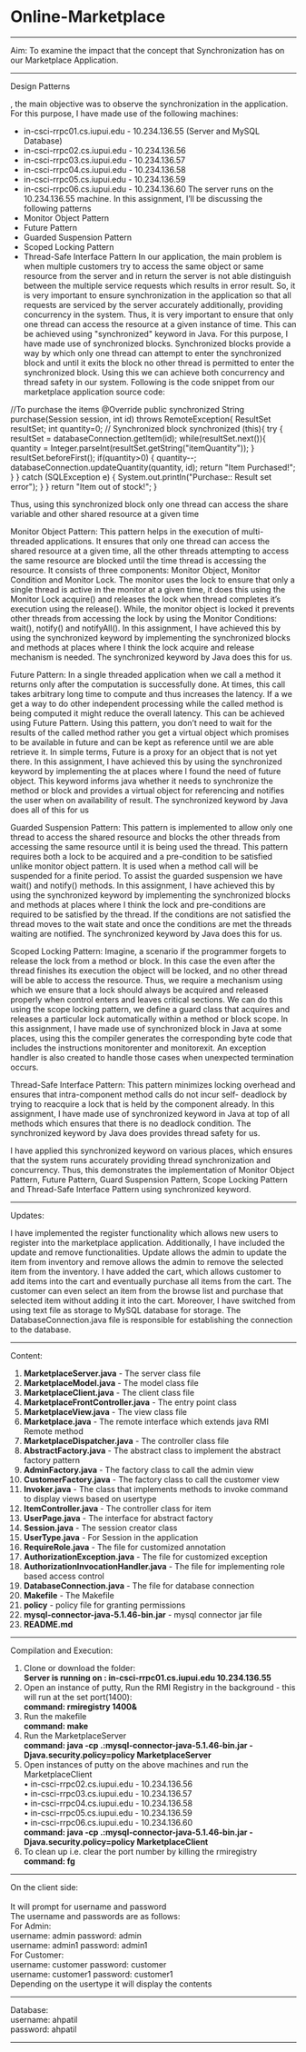 # Online-Marketplace





----------------------------------------------------
Aim:
To examine the impact that the concept that Synchronization has on our Marketplace Application.

----------------------------------------------------
Design Patterns

, the main objective was to observe the synchronization in the application. For this purpose, I have made use of the following machines:
-	in-csci-rrpc01.cs.iupui.edu - 10.234.136.55 (Server and MySQL Database)
-	in-csci-rrpc02.cs.iupui.edu - 10.234.136.56
-	in-csci-rrpc03.cs.iupui.edu - 10.234.136.57
-	in-csci-rrpc04.cs.iupui.edu - 10.234.136.58
-	in-csci-rrpc05.cs.iupui.edu - 10.234.136.59
-	in-csci-rrpc06.cs.iupui.edu - 10.234.136.60
The server runs on the 10.234.136.55 machine.
In this assignment, I’ll be discussing the following patterns
-	Monitor Object Pattern
-	Future Pattern
-	Guarded Suspension Pattern
-	Scoped Locking Pattern
-	Thread-Safe Interface Pattern
In our application, the main problem is when multiple customers try to access the same object or same resource from the server and in return the server is not able distinguish between the multiple service requests which results in error result. So, it is very important to ensure synchronization in the application so that all requests are serviced by the server accurately additionally, providing concurrency in the system. Thus, it is very important to ensure that only one thread can access the resource at a given instance of time. 
This can be achieved using "synchronized" keyword in Java. For this purpose, I have made use of synchronized blocks. Synchronized blocks provide a way by which only one thread can attempt to enter the synchronized block and until it exits the block no other thread is permitted to enter the synchronized block. Using this we can achieve both concurrency and thread safety in our system. Following is the code snippet from our marketplace application source code:

//To purchase the items
@Override
public synchronized String purchase(Session session, int id) throws 
RemoteException{
   ResultSet resultSet;
   int quantity=0;
   // Synchronized block
   synchronized (this){
           try {
               resultSet = databaseConnection.getItem(id);
           while(resultSet.next()){
               quantity = Integer.parseInt(resultSet.getString("itemQuantity"));
               }
           resultSet.beforeFirst();
           if(quantity>0) {
               quantity--;
               databaseConnection.updateQuantity(quantity, id);
               return "Item Purchased!";
               }
           } catch (SQLException e) {
               System.out.println("Purchase:: Result set error");
           }
       }
       return "Item out of stock!";
}

Thus, using this synchronized block only one thread can access the share variable and other shared resource at a given time

Monitor Object Pattern: This pattern helps in the execution of multi-threaded applications. It ensures that only one thread can access the shared resource at a given time, all the other threads attempting to access the same resource are blocked until the time thread is accessing the resource. It consists of three components: Monitor Object, Monitor Condition and Monitor Lock. The monitor uses the lock to ensure that only a single thread is active in the monitor at a given time, it does this using the Monitor Lock acquire() and releases the lock when thread completes it’s execution using the release(). While, the monitor object is locked it prevents other threads from accessing the lock by using the Monitor Conditions: wait(), notify() and notifyAll(). 
In this assignment, I have achieved this by using the synchronized keyword by implementing the synchronized blocks and methods at places where I think the lock acquire and release mechanism is needed. The synchronized keyword by Java does this for us.

Future Pattern: In a single threaded application when we call a method it returns only after the computation is successfully done. At times, this call takes arbitrary long time to compute and thus increases the latency. If a we get a way to do other independent processing while the called method is being computed it might reduce the overall latency. This can be achieved using Future Pattern. Using this pattern, you don’t need to wait for the results of the called method rather you get a virtual object which promises to be available in future and can be kept as reference until we are able retrieve it. In simple terms, Future is a proxy for an object that is not yet there.
In this assignment, I have achieved this by using the synchronized keyword by implementing the at places where I found the need of future object. This keyword informs java whether it needs to synchronize the method or block and provides a virtual object for referencing and notifies the user when on availability of result. The synchronized keyword by Java does all of this for us

Guarded Suspension Pattern: This pattern is implemented to allow only one thread to access the shared resource and blocks the other threads from accessing the same resource until it is being used the thread. This pattern requires both a lock to be acquired and a pre-condition to be satisfied unlike monitor object pattern. It is used when a method call will be suspended for a finite period. To assist the guarded suspension we have wait() and notify() methods.
In this assignment, I have achieved this by using the synchronized keyword by implementing the synchronized blocks and methods at places where I think the lock and pre-conditions are required to be satisfied by the thread. If the conditions are not satisfied the thread moves to the wait state and once the conditions are met the threads waiting are notified. The synchronized keyword by Java does this for us.

Scoped Locking Pattern: Imagine, a scenario if the programmer forgets to release the lock from a method or block. In this case the even after the thread finishes its execution the object will be locked, and no other thread will be able to access the resource. Thus, we require a mechanism using which we ensure that a lock should always be acquired and released properly when control enters and leaves critical sections. We can do this using the scope locking pattern, we define a guard class that acquires and releases a particular lock automatically within a method or block scope.
In this assignment, I have made use of synchronized block in Java at some places, using this the compiler generates the corresponding byte code that includes the instructions monitorenter and monitorexit. An exception handler is also created to handle those cases when unexpected termination occurs.

Thread-Safe Interface Pattern: This pattern minimizes locking overhead and ensures that intra-component method calls do not incur self- deadlock by trying to reacquire a lock that is held by the component already. In this assignment, I have made use of synchronized keyword in Java at top of all methods which ensures that there is no deadlock condition. The synchronized keyword by Java does provides thread safety for us.

I have applied this synchronized keyword on various places, which ensures that the system runs accurately providing thread synchronization and concurrency. Thus, this demonstrates the implementation of Monitor Object Pattern, Future Pattern, Guard Suspension Pattern, Scope Locking Pattern and Thread-Safe Interface Pattern using synchronized keyword.

-----------------------------------------------------
Updates:

I have implemented the register functionality which allows new users to register into the marketplace application. Additionally, I have included the update and remove functionalities. Update allows the admin to update the item from inventory and remove allows the admin to remove the selected item from the inventory. I have added the cart, which allows customer to add items into the cart and eventually purchase all items from the cart. The customer can even select an item from the browse list and purchase that selected item without adding it into the cart. Moreover, I have switched from using text file as storage to MySQL database for storage. The DatabaseConnection.java file is responsible for establishing the connection to the database.


-----------------------------------------------------
Content:<br>
1.	<b>MarketplaceServer.java</b> - The server class file
2.	<b>MarketplaceModel.java</b> - The model class file
3.	<b>MarketplaceClient.java</b> - The client class file
4.	<b>MarketplaceFrontController.java</b> - The entry point class
5.	<b>MarketplaceView.java</b> - The view class file
6.	<b>Marketplace.java</b> - The remote interface which extends java RMI Remote method
7.	<b>MarketplaceDispatcher.java</b> - The controller class file 
8.	<b>AbstractFactory.java</b> - The abstract class to implement the abstract factory pattern
9.	<b>AdminFactory.java</b> - The factory class to call the admin view
10.	<b>CustomerFactory.java</b> - The factory class to call the customer view
11.	<b>Invoker.java</b> - The class that implements methods to invoke command to display views based on usertype
12.	<b>ItemController.java</b> - The controller class for item
13.	<b>UserPage.java</b> - The interface for abstract factory
14.	<b>Session.java</b> - The session creator class
15.	<b>UserType.java</b> - For Session in the application
16.	<b>RequireRole.java</b> - The file for customized annotation
17.	<b>AuthorizationException.java</b> - The file for customized exception
18.	<b>AuthorizationInvocationHandler.java</b> - The file for implementing role based access control
19.	<b>DatabaseConnection.java</b> - The file for database connection
20.	<b>Makefile</b> - The Makefile
21.	<b>policy</b> - policy file for granting permissions 
22.	<b>mysql-connector-java-5.1.46-bin.jar</b> - mysql connector jar file
23. <b>README.md </b><br>

----------------------------------------------------
Compilation and Execution:

1. Clone or download the folder:<br>
<b>Server is running on : in-csci-rrpc01.cs.iupui.edu 10.234.136.55</b>
2. Open an instance of putty, Run the RMI Registry in the background - this will run at the set port(1400):<br>
<b>command: rmiregistry 1400&</b> <br>
3. Run the makefile <br>
<b>command: make</b> <br>
4. Run the MarketplaceServer<br>
<b>command: java -cp .:mysql-connector-java-5.1.46-bin.jar -Djava.security.policy=policy MarketplaceServer</b><br>
5. Open instances of putty on the above machines and run the MarketplaceClient<br>
• in-csci-rrpc02.cs.iupui.edu - 10.234.136.56<br>
• in-csci-rrpc03.cs.iupui.edu - 10.234.136.57<br>
• in-csci-rrpc04.cs.iupui.edu - 10.234.136.58<br>
• in-csci-rrpc05.cs.iupui.edu - 10.234.136.59<br>
• in-csci-rrpc06.cs.iupui.edu - 10.234.136.60<br>
<b>command: java -cp .:mysql-connector-java-5.1.46-bin.jar -Djava.security.policy=policy MarketplaceClient</b><br>
6. To clean up i.e. clear the port number by killing the rmiregistry <br>
<b>command: fg</b><br>

---------------------------------------------------
On the client side: <br>
<br>
It will prompt for username and password<br>
The username and passwords are as follows:<br>
For Admin:<br>
username: admin password: admin<br>
username: admin1 password: admin1<br>
For Customer:<br>
username: customer password: customer<br>
username: customer1 password: customer1<br>
Depending on the usertype it will display the contents

---------------------------------------------------
Database:  <br>
username: ahpatil  <br>
password: ahpatil  <br>

---------------------------------------------------
